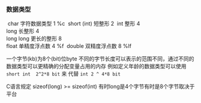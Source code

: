 ### 数据类型

​	char			字符数据类型	1	%c
​	short (int)			短整形		2 
​	int					   整形			4		 
​	long					长整形		4		 
​	long long			更长的整形	8	
​	float					单精度浮点数  4 	%f
​	double				双精度浮点数   8	%lf

一个字节(kb)为8个(bit)位byte
不同的字节长度可以表示的范围不同，通过不同的数据类型可以更精确的分配变量占用的内存
例如定义年龄的数据类型可以使用 `short int  2^2*8 bit` 来 代替 `int 2 ^ 4*8 bit`

C语言规定 sizeof(long) >= sizeof(int) 
有时long是4个字节有时是8个字节取决于平台

